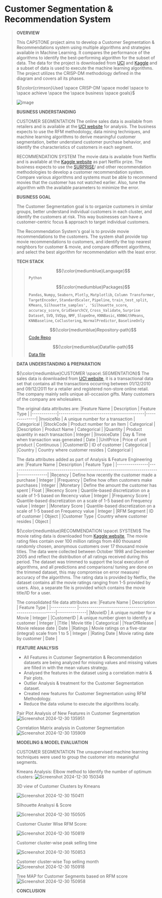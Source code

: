 
# Customer Segmentation & Recommendation System

> **OVERVIEW**
> 
> This CAPSTONE project aims to develop a Customer Segmentation & Recommendations system using multiple algorithms and strategies available in Machine Learning. It compares the performance of the algorithms to
> identify the best-performing algorithm for the subset of data. The data for the project is downloaded from [UCI](https://archive.ics.uci.edu/) and [Kaggle](https://www.kaggle.com/) and a subset of data is used
> to execute the machine learning algorithms. The project utilizes the CRISP-DM methodology defined in the diagram and covers all its phases.  
>
>${\color{crimson}Used \space CRISP-DM \space model \space to \space achieve \space the \space business \space goals}$
>
> ![image](https://github.com/user-attachments/assets/937f6f2a-b9e1-41e8-8396-193a2c46b57a)

> **BUSINESS UNDERSTANDING**
> 
> CUSTOMER SEGMENTATION
The online sales data is available from retailers and is available at the [UCI website](https://archive.ics.uci.edu/dataset/352/online+retail) for analysis. The business expects to use the RFM methodology, data mining techniques, and machine learning algorithms to derive meaningful customer segmentation, better understand customer purchase behavior, and identify the characteristics of customers in each segment.
>
> RECOMMENDATION SYSTEM
The movie data is available from Netflix and is available at the [Kaggle website](https://www.kaggle.com/datasets/netflix-inc/netflix-prize-data) as part Netflix prize. The business expects to use the [SURPRISE](https://surprise.readthedocs.io/en/stable/index.html)/ and other recommendation methodologies to develop a customer recommendation system. Compare various algorithms and systems must be able to recommend movies that the customer has not watched earlier. Also, tune the algorithm with the available parameters to minimize the error. 
  
> **BUSINESS GOAL**
>
> The Customer Segmentation goal is to organize customers in similar groups, better understand individual customers in each cluster, and identify the customers at risk. This way businesses can have a customer-centric focus & approach to target individual customers.
> 
> The Recommendation System's goal is to provide movie recommendations to the customers. The system shall provide top movie recommendations to customers, and identify the top nearest neighbors for customer & movie, and compare different algorithms, and select the best algorithm for recommendation with the least error. 

> **TECH STACK**
>> $${\color{mediumblue}Language}$$ `Python`
>> 
>> $${\color{mediumblue}Packages}$$
>> `Pandas`, `Numpy`, `Seaborn`, `Plotly`, `Matplotlib`, `Column Transformer`, `TargetEncoder`, `StandardScaler`, `Pipeline`, `train_test_split`, `KMeans`, `Silhouette_samples', 'Silhouette_score`, `accuracy_score`, `GridSearchCV`, `Cross_Validate`, `Surprise Dataset`, `SVD`, `SVDpp`, `NMF`, `SlopeOne`, `KNNBasic`, `KNNWithMeans`, `KNNBaseline`, `CoClustering`, `NormalPredictor`, `BaselineOnly`
>>
>> $${\color{mediumblue}Repository-path}$$ [Code Repo](model_comparision.ipynb)
>>
>> $${\color{mediumblue}Datafile-path}$$ [Data file](bank-additional-full.csv)
>> 

> **DATA UNDERSTANDING & PREPARATION**
> 
> ${\color{mediumblue}CUSTOMER \space\ SEGMENTATION}$
> The sales data is downloaded from [UCI website](https://archive.ics.uci.edu/dataset/352/online+retail), it is a transactional data set that contains all the transactions occurring between 01/12/2010 and
> 09/12/2011 for a retailer and registered non-store online retail. The company mainly sells unique all-occasion gifts. Many customers of the company are wholesalers.
> 
> The original data attributes are:
> |Feature Name | Description                                | Feature Type  |
> |-------------|--------------------------------------------|---------------|
> |InvoiceNo    | A unique number for a transaction          | Categorical   |
> |StockCode    | Product number for an Item                 | Categorical   |                          
> |Description  | Product Name                               | Categorical   |
> |Quantity     | Product quantity in each transaction       | Integer       |
> |InvoiceDate  | Day & Time when transaction was generated  | Date          |
> |UnitPrice    | Price of unit product                      | Continuous    |
> |CustomerID   | ID of customer                             | Categorical   |
> |Country      | Country where customer resides             | Categorical   |
>
> The data attributes added as part of Analysis & Feature Engineering are:
> |Feature Name 	  | Description                                                               | Feature Type  |
> |----------------|---------------------------------------------------------------------------|---------------|
> |Recency      	  | Define how recently the customer made a purchase                          | Integer       |
> |Frequency    	  | Define how often customers make purchases                                 | Integer       |
> |Monetary     	  | Define the amount the customer has spent                                  | Float         |
> |Recency Score	  | Quantile-based discretization on a scale of 1-5 based on Recency value    | Integer       |
> |Frequency Score | Quantile-based discretization on a scale of 1-5 based on Frequency value  | Integer       |
> |Monetary Score  | Quantile-based discretization on a scale of 1-5 based on Frequency value  | Integer       |
> |RFM Segment     | ID of customer                                                            | Object        |
> |Customer Type   | Country where customer resides                                            | Object        |
>
> ${\color{mediumblue}RECOMMENDATION \space\ SYSTEM}$
> The movie rating data is downloaded from [Kaggle website](https://www.kaggle.com/datasets/netflix-inc/netflix-prize-data), The movie rating files contain over 100 million ratings from 480 thousand randomly
> chosen, anonymous customers over 17 thousand movie titles. The data were collected between October 1998 and December 2005 and reflect the distribution of all ratings received during this period. The dataset
> was trimmed to support the local execution of algorithms, and all predictions and comparisons/ tuning are done on the  trimmed dataset, this may compromise on error measure/ accuracy of the algorithms. The
> rating data is provided by Netflix, the dataset contains all the movie ratings ranging from 1-5 provided by users. Also, a separate file is provided which contains the movie title/ID for a user.
>
> The consolidated file data attributes are:
> |Feature Name  | Description                                                | Feature Type  |
> |------------- |------------------------------------------------------------|---------------|
> |MovieID       | A unique number for a Movie                                | Integer       |
> |CustomerID    | A unique number given to identify a customer               | Integer       |
> |Title         | Movie title                                                | Categorical   |
> |YearOfRelease | Movie release date                                         | Date          |
> |Ratings       | Movie ratings on a five-star (integral) scale from 1 to 5  | Integer       |
> |Rating Date   | Movie rating date by customer                              | Date          |

> **FEATURE ANALYSIS**
>   
> - All Features in Customer Segmentation & Recommendation datasets are being analyzed for missing values and missing values are filled in with the mean values strategy.
> - Analysed the features in the dataset using a correlation matrix & Pair plots.
> - Outlier Analysis & treatment for the Customer Segmentation dataset. 
> - Created new features for Customer Segmentation using RFM Methodology.
> - Reduce the data volume to execute the algorithms locally.
>
> Pair Plot Analysis of New Features in Customer Segmentation
> ![Screenshot 2024-12-30 135951](https://github.com/user-attachments/assets/f857d5f5-2d39-45c8-a217-67eee03dda9f)
> 
> Correlation Matrix analysis in Customer Segmentation
> ![Screenshot 2024-12-30 135909](https://github.com/user-attachments/assets/cf53ca9f-377e-4af5-bc79-0aa4f5e5984b)

> **MODELING & MODEL EVALUATION**
>
> CUSTOMER SEGMENTATION
> The unsupervised machine learning techniques were used to group the customer into meaningful segments.
>
> Kmeans Analysis:
> Elbow method to Identify the number of optimum clusters: 
> ![Screenshot 2024-12-30 150348](https://github.com/user-attachments/assets/c10f314c-ceef-4466-8ea5-ba7f650c3a79)
>
> 3D view of Customer Clusters by Kmeans 
> 
> ![Screenshot 2024-12-30 150411](https://github.com/user-attachments/assets/664b8dba-3563-4b35-9560-5ca77a7a423e)
>
> Silhouette Analsysi & Score
> 
> ![Screenshot 2024-12-30 150505](https://github.com/user-attachments/assets/63fe7af1-018b-43d5-ab39-5149bb121eee)
>
> Customer Cluster Wise RFM Score:
> 
> ![Screenshot 2024-12-30 150819](https://github.com/user-attachments/assets/299e42a2-80c1-44e5-8698-03675ac76218)
>
> Customer cluster-wise peak selling time
> 
> ![Screenshot 2024-12-30 150853](https://github.com/user-attachments/assets/4a0cd93b-1e82-48b7-abc5-23bd24448550)
>
> Customer cluster-wise Top selling month 
> ![Screenshot 2024-12-30 150918](https://github.com/user-attachments/assets/91092ece-b315-4856-b3c4-1cf9061b8574)
>
> Tree MAP for Customer Segments based on RFM score
> ![Screenshot 2024-12-30 150958](https://github.com/user-attachments/assets/adc1ab42-0a79-401b-b0c6-823fabeb338b)
>
> 
>**CONCLUSION**
> 


   





